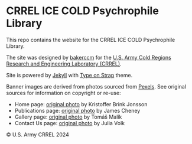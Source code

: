 # CRREL ICE COLD Psychrophile Library

This repo contains the website for the CRREL ICE COLD Psychrophile Library.

The site was designed by [bakerccm](www.github.com/bakerccm) for the [U.S. Army Cold Regions Research and Engineering Laboratory (CRREL)](https://www.erdc.usace.army.mil/Locations/CRREL/).

Site is powered by [Jekyll](https://jekyllrb.com/) with [Type on Strap](https://github.com/sylhare/Type-on-Strap) theme.

Banner images are derived from photos sourced from [Pexels](https://www.pexels.com). See original sources for information on copyright or re-use:

 - Home page: [original photo](https://www.pexels.com/photo/body-of-water-under-gray-clouds-1647220) by Kristoffer Brink Jonsson
 - Publications page: [original photo](https://www.pexels.com/photo/water-droplets-on-blue-surface-7002768) by James Cheney
 - Gallery page: [original photo](https://www.pexels.com/photo/ice-cave-3607082) by Tomáš Malík
 - Contact Us page: [original photo](https://www.pexels.com/photo/close-up-of-frozen-water-7099847) by Julia Volk

&copy; U.S. Army CRREL 2024
